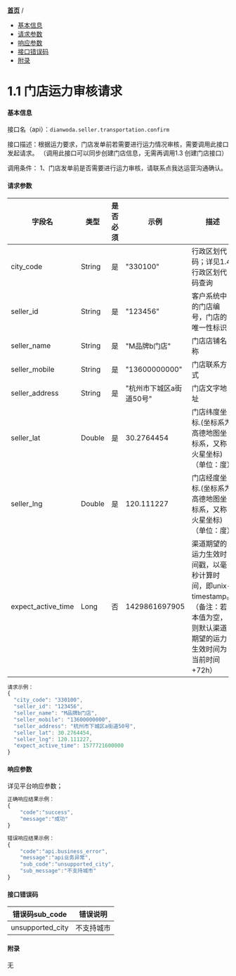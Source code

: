 [**首页**](https://open.dianwoda.com/) /
- <a href="#基本信息">基本信息</a>
- <a href="#请求参数">请求参数</a>
- <a href="#响应参数">响应参数</a>
- <a href="#接口错误码">接口错误码</a>
- <a href="#附录">附录</a>


# 1.1 门店运力审核请求

#### 基本信息

接口名（api）：`dianwoda.seller.transportation.confirm`

接口描述：根据运力要求，门店发单前若需要进行运力情况审核，需要调用此接口发起请求。
（调用此接口可以同步创建门店信息，无需再调用1.3 创建门店接口）

调用条件：
1、门店发单前是否需要进行运力审核，请联系点我达运营沟通确认。

#### 请求参数
字段名 | 类型 | 是否必须 | 示例 | 描述
---|---|---|---|---
city_code|String|是|"330100"|行政区划代码；详见1.4 行政区划代码查询
seller_id|String|是|"123456"|客户系统中的门店编号，门店的唯一性标识
seller_name|String|是|"M品牌b门店"|门店店铺名称
seller_mobile|String|是|"13600000000"|门店联系方式
seller_address|String|是|"杭州市下城区a街道50号"|门店文字地址
seller_lat|Double|是|30.2764454|门店纬度坐标.(坐标系为高德地图坐标系，又称火星坐标)（单位：度）
seller_lng|Double|是|120.111227|门店经度坐标.(坐标系为高德地图坐标系，又称火星坐标)（单位：度）
expect\_active\_time|Long|否|1429861697905|渠道期望的运力生效时间戳，以毫秒计算时间，即unix-timestamp。（备注：若本值为空，则默认渠道期望的运力生效时间为当前时间+72h）

```javascript
请求示例：
{
  "city_code": "330100",
  "seller_id": "123456",
  "seller_name": "M品牌b门店",
  "seller_mobile": "13600000000",
  "seller_address": "杭州市下城区a街道50号",
  "seller_lat": 30.2764454,
  "seller_lng": 120.111227,
  "expect_active_time": 1577721600000
}
```

#### 响应参数
详见平台响应参数；


```javascript
正确响应结果示例：
{
	"code":"success",
	"message":"成功"
}
```

```javascript
错误响应结果示例：
{
	"code":"api.business_error",
	"message":"api业务异常",
	"sub_code":"unsupported_city",
	"sub_message":"不支持城市"
}
```

#### 接口错误码
错误码sub_code | 错误说明
---|---
unsupported_city | 不支持城市

#### 附录
无
